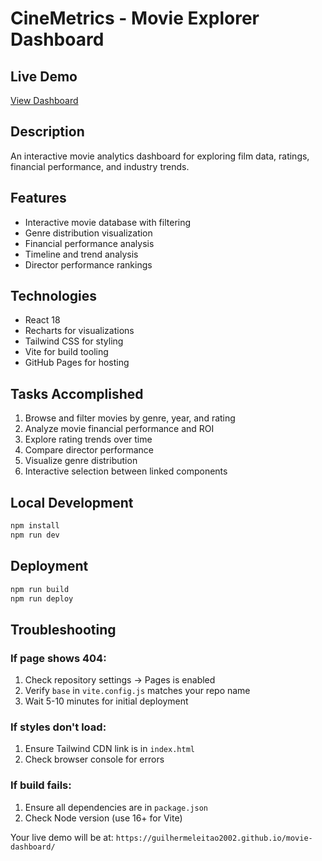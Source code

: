 # CineMetrics - Movie Explorer Dashboard

## Live Demo
[View Dashboard](https://guilhermeleitao2002.github.io/movie-dashboard/)

## Description
An interactive movie analytics dashboard for exploring film data, ratings, financial performance, and industry trends.

## Features
- Interactive movie database with filtering
- Genre distribution visualization
- Financial performance analysis
- Timeline and trend analysis
- Director performance rankings

## Technologies
- React 18
- Recharts for visualizations
- Tailwind CSS for styling
- Vite for build tooling
- GitHub Pages for hosting

## Tasks Accomplished
1. Browse and filter movies by genre, year, and rating
2. Analyze movie financial performance and ROI
3. Explore rating trends over time
4. Compare director performance
5. Visualize genre distribution
6. Interactive selection between linked components

## Local Development
```bash
npm install
npm run dev
```

## Deployment

```bash
npm run build
npm run deploy
```

## Troubleshooting

### If page shows 404:
1. Check repository settings → Pages is enabled
2. Verify `base` in `vite.config.js` matches your repo name
3. Wait 5-10 minutes for initial deployment

### If styles don't load:
1. Ensure Tailwind CDN link is in `index.html`
2. Check browser console for errors

### If build fails:
1. Ensure all dependencies are in `package.json`
2. Check Node version (use 16+ for Vite)

Your live demo will be at:
`https://guilhermeleitao2002.github.io/movie-dashboard/`